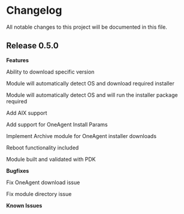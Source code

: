 # Changelog

All notable changes to this project will be documented in this file.

## Release 0.5.0

**Features**

Ability to download specific version

Module will automatically detect OS and download required installer

Module will automatically detect OS and will run the installer package required

Add AIX support

Add support for OneAgent Install Params

Implement Archive module for OneAgent installer downloads

Reboot functionality included

Module built and validated with PDK

**Bugfixes**

Fix OneAgent download issue

Fix module directory issue

**Known Issues**
